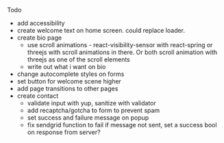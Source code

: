 Todo

- add accessibility
- create welcome text on home screen. could replace loader.
- create bio page
  - use scroll animations - react-visibility-sensor with react-spring or threejs with scroll animations in there. Or both scroll animation with threejs as one of the scroll elements
  - write out what i want on bio
- change autocomplete styles on forms
- set button for welcome scene higher
- add page transitions to other pages
- create contact
  - validate input with yup, sanitize with validator
  - add recaptcha/gotcha to form to prevent spam
  - set success and failure message on popup
  - fix sendgrid function to fail if message not sent, set a success bool on response from server?
